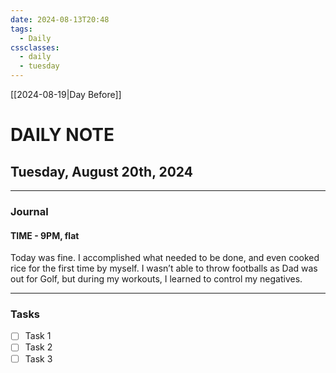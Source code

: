 ```yaml
---
date: 2024-08-13T20:48
tags:
  - Daily
cssclasses:
  - daily
  - tuesday
---
```

[[2024-08-19|Day Before]]
# DAILY NOTE
## Tuesday, August 20th, 2024
***
### Journal
#### TIME - 9PM, flat
Today was fine. I accomplished what needed to be done, and even cooked rice for the first time by myself. I wasn’t able to throw footballs as Dad was out for Golf, but during my workouts, I learned to control my negatives.

***
### Tasks
- [ ] Task 1
- [ ] Task 2
- [ ] Task 3